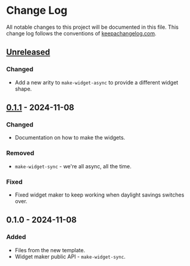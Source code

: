 # Change Log
All notable changes to this project will be documented in this file. This change log follows the conventions of [keepachangelog.com](http://keepachangelog.com/).

## [Unreleased]
### Changed
- Add a new arity to `make-widget-async` to provide a different widget shape.

## [0.1.1] - 2024-11-08
### Changed
- Documentation on how to make the widgets.

### Removed
- `make-widget-sync` - we're all async, all the time.

### Fixed
- Fixed widget maker to keep working when daylight savings switches over.

## 0.1.0 - 2024-11-08
### Added
- Files from the new template.
- Widget maker public API - `make-widget-sync`.

[Unreleased]: https://sourcehost.site/your-name/markdown-utils/compare/0.1.1...HEAD
[0.1.1]: https://sourcehost.site/your-name/markdown-utils/compare/0.1.0...0.1.1
